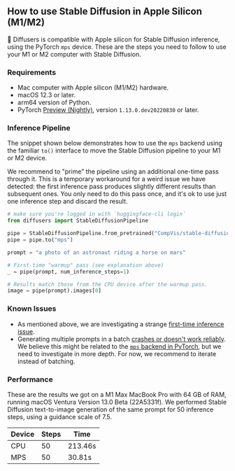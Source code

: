 ## How to use Stable Diffusion in Apple Silicon (M1/M2)

🤗 Diffusers is compatible with Apple silicon for Stable Diffusion inference, using the PyTorch `mps` device. These are the steps you need to follow to use your M1 or M2 computer with Stable Diffusion.

### Requirements

- Mac computer with Apple silicon (M1/M2) hardware.
- macOS 12.3 or later.
- arm64 version of Python.
- PyTorch [Preview (Nightly)](https://pytorch.org/get-started/locally/), version `1.13.0.dev20220830` or later.

### Inference Pipeline

The snippet shown below demonstrates how to use the `mps` backend using the familiar `to()` interface to move the Stable Diffusion pipeline to your M1 or M2 device.

We recommend to "prime" the pipeline using an additional one-time pass through it. This is a temporary workaround for a weird issue we have detected: the first inference pass produces slightly different results than subsequent ones. You only need to do this pass once, and it's ok to use just one inference step and discard the result.

```python
# make sure you're logged in with `huggingface-cli login`
from diffusers import StableDiffusionPipeline

pipe = StableDiffusionPipeline.from_pretrained("CompVis/stable-diffusion-v1-4", use_auth_token=True)
pipe = pipe.to("mps")

prompt = "a photo of an astronaut riding a horse on mars"

# First-time "warmup" pass (see explanation above)
_ = pipe(prompt, num_inference_steps=1)

# Results match those from the CPU device after the warmup pass.
image = pipe(prompt).images[0]
```

### Known Issues

- As mentioned above, we are investigating a strange [first-time inference issue](https://github.com/huggingface/diffusers/issues/372).
- Generating multiple prompts in a batch [crashes or doesn't work reliably](https://github.com/huggingface/diffusers/issues/363). We believe this might be related to the [`mps` backend in PyTorch](https://github.com/pytorch/pytorch/issues/84039#issuecomment-1237735249), but we need to investigate in more depth. For now, we recommend to iterate instead of batching.

### Performance

These are the results we got on a M1 Max MacBook Pro with 64 GB of RAM, running macOS Ventura Version 13.0 Beta (22A5331f). We performed Stable Diffusion text-to-image generation of the same prompt for 50 inference steps, using a guidance scale of 7.5.

| Device | Steps | Time    |
|--------|-------|---------|
| CPU    | 50    | 213.46s |
| MPS    | 50    | 30.81s  |
